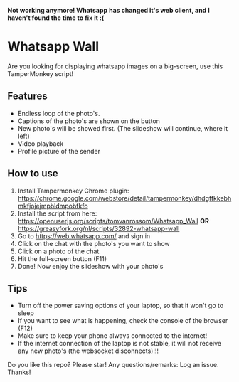 **Not working anymore! Whatsapp has changed it's web client, and I haven't found the time to fix it :(**


# Whatsapp Wall
Are you looking for displaying whatsapp images on a big-screen, use this TamperMonkey script!

## Features
* Endless loop of the photo's.
* Captions of the photo's are shown on the button
* New photo's will be showed first. (The slideshow will continue, where it left)
* Video playback
* Profile picture of the sender

## How to use
1. Install Tampermonkey Chrome plugin: https://chrome.google.com/webstore/detail/tampermonkey/dhdgffkkebhmkfjojejmpbldmpobfkfo
1. Install the script from here: https://openuserjs.org/scripts/tomvanrossom/Whatsapp_Wall **OR** https://greasyfork.org/nl/scripts/32892-whatsapp-wall
1. Go to https://web.whatsapp.com/ and sign in
1. Click on the chat with the photo's you want to show
1. Click on a photo of the chat
1. Hit the full-screen button (F11)
1. Done! Now enjoy the slideshow with your photo's

## Tips
* Turn off the power saving options of your laptop, so that it won't go to sleep
* If you want to see what is happening, check the console of the browser (F12)
* Make sure to keep your phone always connected to the internet!
* If the internet connection of the laptop is not stable, it will not receive any new photo's (the websocket disconnects)!!!

Do you like this repo? Please star! Any questions/remarks: Log an issue. Thanks!

